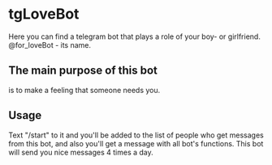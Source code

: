 # tgLoveBot

Here you can find a telegram bot that plays a role of your boy- or girlfriend. @for_loveBot - its name.
## The main purpose of this bot
is to make a feeling that someone needs you.

## Usage
Text "/start" to it and you'll be added to the list of people who get messages from this bot, and also you'll get a message with all bot's functions.
This bot will send you nice messages 4 times a day.

